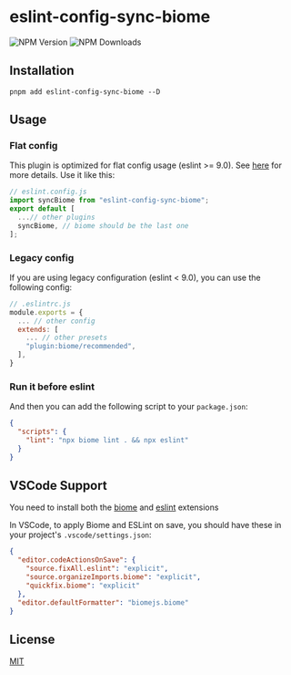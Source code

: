 # eslint-config-sync-biome


![NPM Version](https://img.shields.io/npm/v/eslint-config-sync-biome) ![NPM Downloads](https://img.shields.io/npm/dm/eslint-config-sync-biome)



## Installation

```shell
pnpm add eslint-config-sync-biome --D
```

## Usage

### Flat config

This plugin is optimized for flat config usage (eslint >= 9.0). See [here](https://eslint.org/docs/latest/use/configure/configuration-files-new) for more details. Use it like this:

```js
// eslint.config.js
import syncBiome from "eslint-config-sync-biome";
export default [
  ...// other plugins
  syncBiome, // biome should be the last one
];
```

### Legacy config

If you are using legacy configuration (eslint < 9.0), you can use the following config:

```js
// .eslintrc.js
module.exports = {
  ... // other config
  extends: [
    ... // other presets
    "plugin:biome/recommended",
  ],
}
```

### Run it before eslint

And then you can add the following script to your `package.json`:

```json
{
  "scripts": {
    "lint": "npx biome lint . && npx eslint"
  }
}
```

## VSCode Support

You need to install both the [biome](https://marketplace.visualstudio.com/items?itemName=biomejs.biome) and [eslint](https://marketplace.visualstudio.com/items?itemName=dbaeumer.vscode-eslint) extensions

In VSCode, to apply Biome and ESLint on save, you should have these in your project's `.vscode/settings.json`:
```json
{
  "editor.codeActionsOnSave": {
    "source.fixAll.eslint": "explicit",
    "source.organizeImports.biome": "explicit",
    "quickfix.biome": "explicit"
  },
  "editor.defaultFormatter": "biomejs.biome"
}
```
## License

[MIT](https://github.com/faner11/eslint-config-sync-biome/blob/main/LICENSE)
